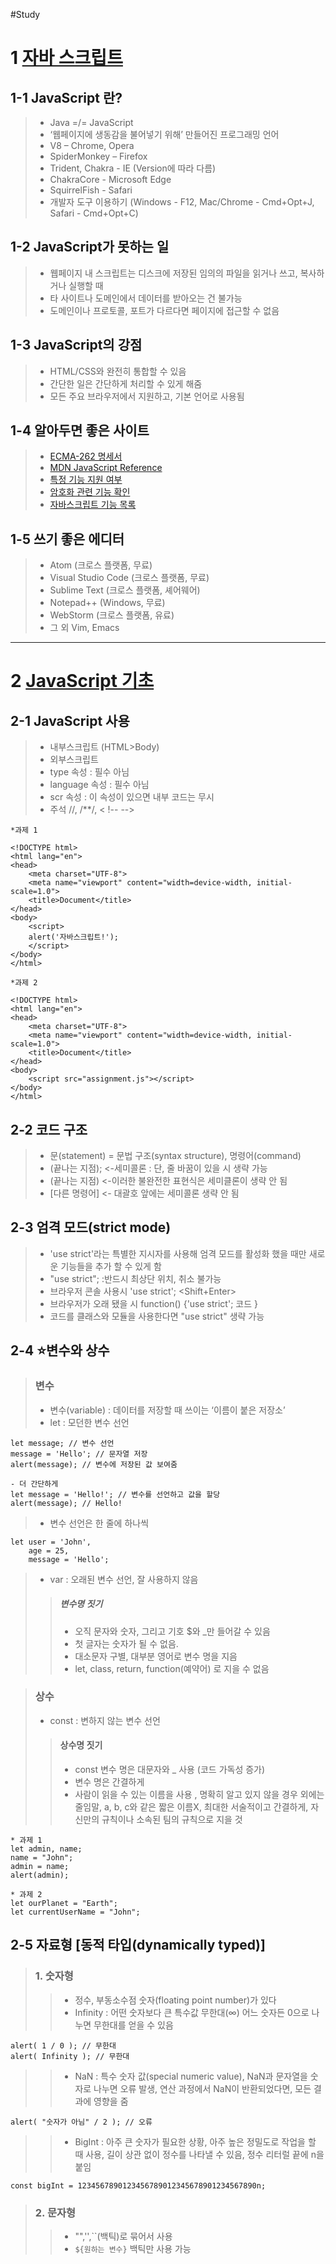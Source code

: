 #Study

# 1 [자바 스크립트](https://ko.javascript.info/)

## 1-1 JavaScript 란?

> - Java =/= JavaScript
> - ‘웹페이지에 생동감을 불어넣기 위해’ 만들어진 프로그래밍 언어
> - V8 – Chrome, Opera
> - SpiderMonkey – Firefox
> - Trident, Chakra - IE (Version에 따라 다름)
> - ChakraCore - Microsoft Edge
> - SquirrelFish - Safari
> - 개발자 도구 이용하기 (Windows - F12, Mac/Chrome - Cmd+Opt+J, Safari - Cmd+Opt+C)

## 1-2 JavaScript가 못하는 일

> - 웹페이지 내 스크립트는 디스크에 저장된 임의의 파일을 읽거나 쓰고, 복사하거나 실행할 때
> - 타 사이트나 도메인에서 데이터를 받아오는 건 불가능
> - 도메인이나 프로토콜, 포트가 다르다면 페이지에 접근할 수 없음

## 1-3 JavaScript의 강점

> - HTML/CSS와 완전히 통합할 수 있음
> - 간단한 일은 간단하게 처리할 수 있게 해줌
> - 모든 주요 브라우저에서 지원하고, 기본 언어로 사용됨

## 1-4 알아두면 좋은 사이트

> - [ECMA-262 명세서](https://www.ecma-international.org/publications/standards/Ecma-262.htm)
> - [MDN JavaScript Reference](https://developer.mozilla.org/ko/)
> - [특정 기능 지원 여부](https://caniuse.com/)
> - [암호화 관련 기능 확인](https://caniuse.com/#feat=cryptography)
> - [자바스크립트 기능 목록](https://kangax.github.io/compat-table/es6/)

## 1-5 쓰기 좋은 에디터

> - Atom (크로스 플랫폼, 무료)
> - Visual Studio Code (크로스 플랫폼, 무료)
> - Sublime Text (크로스 플랫폼, 셰어웨어)
> - Notepad++ (Windows, 무료)
> - WebStorm (크로스 플랫폼, 유료)
> - 그 외 Vim, Emacs

---

# 2 [JavaScript 기초](https://ko.javascript.info/hello-world)

## 2-1 JavaScript 사용

> - 내부스크립트 (HTML>Body) <script>명령어</script>
> - 외부스크립트 <script scr = "파일명/주소" ></script>
> - type 속성 : 필수 아님
> - language 속성 : 필수 아님
> - scr 속성 : 이 속성이 있으면 내부 코드는 무시
> - 주석 //, /\*\*/, < !-- -->

    *과제 1

    <!DOCTYPE html>
    <html lang="en">
    <head>
        <meta charset="UTF-8">
        <meta name="viewport" content="width=device-width, initial-scale=1.0">
        <title>Document</title>
    </head>
    <body>
        <script>
        alert('자바스크립트!');
        </script>
    </body>
    </html>

    *과제 2

    <!DOCTYPE html>
    <html lang="en">
    <head>
        <meta charset="UTF-8">
        <meta name="viewport" content="width=device-width, initial-scale=1.0">
        <title>Document</title>
    </head>
    <body>
        <script src="assignment.js"></script>
    </body>
    </html>

## 2-2 코드 구조

> - 문(statement) = 문법 구조(syntax structure), 명령어(command)
> - (끝나는 지점); <-세미콜론 : 단, 줄 바꿈이 있을 시 생략 가능
> - (끝나는
>   지점) <-이러한 불완전한 표현식은 세미클론이 생략 안 됨
> - [다른 명령어] <- 대괄호 앞에는 세미콜론 생략 안 됨

## 2-3 엄격 모드(strict mode)

> - 'use strict'라는 특별한 지시자를 사용해 엄격 모드를 활성화 했을 때만 새로운 기능들을 추가 할 수 있게 함
> - "use strict"; :반드시 최상단 위치, 취소 불가능
> - 브라우저 콘솔 사용시 'use strict'; <Shift+Enter>
> - 브라우저가 오래 됐을 시
>   function() {'use strict'; 코드 }
> - 코드를 클래스와 모듈을 사용한다면 "use strict" 생략 가능

## 2-4 ⭐️변수와 상수

> ### 변수
>
> - 변수(variable) : 데이터를 저장할 때 쓰이는 ‘이름이 붙은 저장소’
> - let : 모던한 변수 선언

    let message; // 변수 선언
    message = 'Hello'; // 문자열 저장
    alert(message); // 변수에 저장된 값 보여줌

    - 더 간단하게
    let message = 'Hello!'; // 변수를 선언하고 값을 할당
    alert(message); // Hello!

> - 변수 선언은 한 줄에 하나씩

    let user = 'John',
        age = 25,
        message = 'Hello';

> - var : 오래된 변수 선언, 잘 사용하지 않음
>
> > ##### 변수명 짓기
> >
> > - 오직 문자와 숫자, 그리고 기호 \$와 \_만 들어갈 수 있음
> > - 첫 글자는 숫자가 될 수 없음.
> > - 대소문자 구별, 대부분 영어로 변수 명을 지음
> > - let, class, return, function(예약어) 로 지을 수 없음

> ### 상수
>
> - const : 변하지 않는 변수 선언
>
> > #### 상수명 짓기
> >
> > - const 변수 명은 대문자와 \_ 사용 (코드 가독성 증가)
> > - 변수 명은 간결하게
> > - 사람이 읽을 수 있는 이름을 사용 , 명확히 알고 있지 않을 경우 외에는 줄임말, a, b, c와 같은 짧은 이름X, 최대한 서술적이고 간결하게, 자신만의 규칙이나 소속된 팀의 규칙으로 지을 것

    * 과제 1
    let admin, name;
    name = "John";
    admin = name;
    alert(admin);

    * 과제 2
    let ourPlanet = "Earth";
    let currentUserName = "John";

## 2-5 자료형 [동적 타입(dynamically typed)]

> ### 1. 숫자형
>
> > - 정수, 부동소수점 숫자(floating point number)가 있다
> > - Infinity : 어떤 숫자보다 큰 특수값 무한대(∞) 어느 숫자든 0으로 나누면 무한대를 얻을 수 있음

    alert( 1 / 0 ); // 무한대
    alert( Infinity ); // 무한대

> > - NaN : 특수 숫자 값(special numeric value), NaN과 문자열을 숫자로 나누면 오류 발생, 연산 과정에서 NaN이 반환되었다면, 모든 결과에 영향을 줌

    alert( "숫자가 아님" / 2 ); // 오류

> > - BigInt : 아주 큰 숫자가 필요한 상황, 아주 높은 정밀도로 작업을 할 때 사용, 길이 상관 없이 정수를 나타낼 수 있음, 정수 리터럴 끝에 n을 붙임

    const bigInt = 1234567890123456789012345678901234567890n;

> ### 2. 문자형
>
> > - "",'',``(백틱)로 묶어서 사용
> > - `${원하는 변수}` 백틱만 사용 가능
